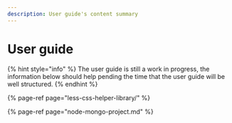 ```yaml
---
description: User guide's content summary
---
```


# User guide

{% hint style="info" %}
The user guide is still a work in progress, the information below should help pending the time that the user guide will be well structured.
{% endhint %}

{% page-ref page="less-css-helper-library/" %}

{% page-ref page="node-mongo-project.md" %}

